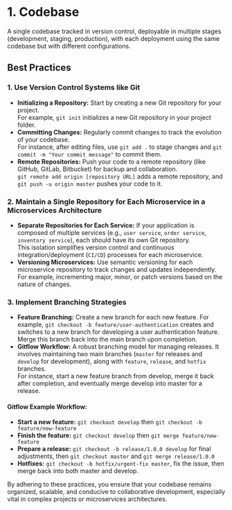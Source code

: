 # 1. Codebase
A single codebase tracked in version control, deployable in multiple stages (development, staging, production), with each deployment using the same codebase but with different configurations.

## Best Practices
### 1. Use Version Control Systems like Git
* **Initializing a Repository:** Start by creating a new Git repository for your project.
  <br> For example, `git init` initializes a new Git repository in your project folder.
* **Committing Changes:** Regularly commit changes to track the evolution of your codebase.
  <br> For instance, after editing files, use `git add .` to stage changes and `git commit -m "Your commit message"` to commit them.
* **Remote Repositories:** Push your code to a remote repository (like GitHub, GitLab, Bitbucket) for backup and collaboration. 
  <br> `git remote add origin [repository URL]` adds a remote repository, and `git push -u origin master` pushes your code to it.

### 2. Maintain a Single Repository for Each Microservice in a Microservices Architecture
* **Separate Repositories for Each Service:** If your application is composed of multiple services (e.g., `user service`, `order service`, `inventory service`), each should have its own Git repository. 
<br> This isolation simplifies version control and continuous integration/deployment (`CI/CD`) processes for each microservice.
* **Versioning Microservices:** Use semantic versioning for each microservice repository to track changes and updates independently. 
<br> For example, incrementing major, minor, or patch versions based on the nature of changes.

### 3. Implement Branching Strategies

* **Feature Branching:** Create a new branch for each new feature. For example, `git checkout -b feature/user-authentication` creates and switches to a new branch for developing a user authentication feature. Merge this branch back into the main branch upon completion.
* **Gitflow Workflow:** A robust branching model for managing releases. It involves maintaining two main branches (`master` for releases and `develop` for development), along with `feature`, `release`, and `hotfix` branches. 
<br> For instance, start a new feature branch from develop, merge it back after completion, and eventually merge develop into master for a release.

#### Gitflow Example Workflow:

* **Start a new feature:** `git checkout develop` then `git checkout -b feature/new-feature`
* **Finish the feature:** `git checkout develop` then `git merge feature/new-feature`
* **Prepare a release:** `git checkout -b release/1.0.0 develop` for final adjustments, then `git checkout master` and `git merge release/1.0.0`
* **Hotfixes:** `git checkout -b hotfix/urgent-fix master`, fix the issue, then merge back into both master and develop.

By adhering to these practices, you ensure that your codebase remains organized, scalable, and conducive to collaborative development, especially vital in complex projects or microservices architectures.
